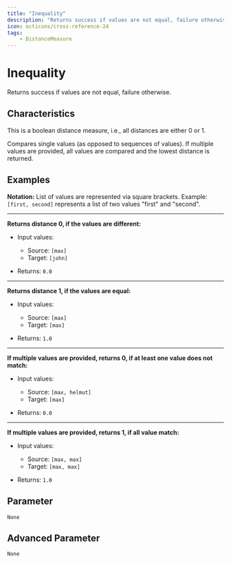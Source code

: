 ```yaml
---
title: "Inequality"
description: "Returns success if values are not equal, failure otherwise."
icon: octicons/cross-reference-24
tags: 
    - DistanceMeasure
---
```

# Inequality
<!-- This file was generated - DO NOT CHANGE IT MANUALLY -->



Returns success if values are not equal, failure otherwise.

## Characteristics
This is a boolean distance measure, i.e., all distances are either 0 or 1.

Compares single values (as opposed to sequences of values). If multiple values are provided, all values are compared and the lowest distance is returned.
## Examples

**Notation:** List of values are represented via square brackets. Example: `[first, second]` represents a list of two values "first" and "second".

---
**Returns distance 0, if the values are different:**

* Input values:
    - Source: `[max]`
    - Target: `[john]`

* Returns: `0.0`


---
**Returns distance 1, if the values are equal:**

* Input values:
    - Source: `[max]`
    - Target: `[max]`

* Returns: `1.0`


---
**If multiple values are provided, returns 0, if at least one value does not match:**

* Input values:
    - Source: `[max, helmut]`
    - Target: `[max]`

* Returns: `0.0`


---
**If multiple values are provided, returns 1, if all value match:**

* Input values:
    - Source: `[max, max]`
    - Target: `[max, max]`

* Returns: `1.0`




## Parameter

`None`

## Advanced Parameter

`None`